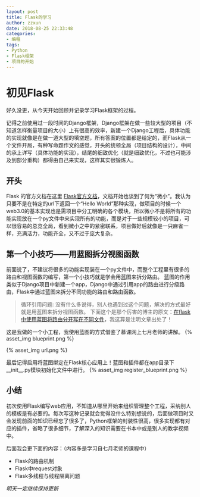 ```yaml
---
layout: post
title: Flask的学习
author: zzxun
date: 2018-08-25 22:33:48
categories:
- 编程
tags:
- Python
- Flask框架
- 项目的开始
---
```


# 初见Flask #

好久没更，从今天开始回顾并记录学习Flask框架的过程。

记得之前使用过一段时间的Django框架，Django框架在做一些较大型的项目（不知道怎样衡量项目的大小）上有很高的效率，新建一个Django工程后，具体功能的实现就像是在做一道大型的填空题，所有答案的位置都是给定的，而Flask从一个文件开局，有种写命题作文的感觉，开头的统领全局（项目结构的设计），中间的承上详写（具体功能的实现），结尾的细致优化（就是细致优化，不过也可能涉及到部分重构）都得由自己来实现，这样其实很锻炼人。
<!--more-->

## 开头 ##

Flask 的官方文档在这里 [Flask官方文档](http://flask.pocoo.org/docs/1.0/)，文档开始也谈到了何为“微小”。我认为只要不是在特定的url下返回一个“Hello World”那种实现，做项目的时候一个web3.0的基本实现也是需项目中分工明确的各个模块，所以微小不是将所有的功能实现放在一个py文件中来实现所有的功能，而是对于一些规模较小的项目，可以很容易的总览全局，看到微小之中的紧密联系，项目做好后就像是一只麻雀一样，充满活力，功能齐全，又不过于庞大复杂。

## 第一个小技巧——用蓝图拆分视图函数 ##

前面说了，不建议将很多的功能实现装在一个py文件中，而整个工程里有很多的路由和视图函数的编写，第一个小技巧就是学会用蓝图来拆分路由。
蓝图的作用类似于Django项目中新建一个app，Django中通过引用app的路由进行分级路由，Flask中通过蓝图来拆分不同功能的路由和路由函数。

> 循环引用问题:
> 没有什么多说得，别人也遇到过这个问题，解决的方式最好就是用蓝图来拆分视图函数。
> 下面这个是那个厉害的博主的原文：[在flask中使用蓝图将路由分开写在不同文件](https://blog.csdn.net/matengbing/article/details/78582117)，我这算是注明文章出处了！

这是我做的一个小工程，我使用蓝图的方式借鉴了慕课网上七月老师的讲解。
{% asset_img blueprint.png %}

{% asset_img url.png %}

最后记得启用将蓝图绑定在Flask核心应用上！蓝图和插件都在app目录下__init__.py模块初始化文件中进行。
{% asset_img register_blueprint.png %}

## 小结 ##

初次使用Flask编写web应用，不知道从哪里开始来组织管理整个工程，采纳别人的模板是有必要的。每次写这种记录就会觉得没什么特别想说的，后面做项目时又会发现前面的知识已经忘了很多了，Python框架的封装性很高，很多实现都有对应的插件，省略了很多细节，了解深入的知识需要在书本中或是别人的教学视频中。

后面我会更下面的内容：（内容多是学习自七月老师的课程中）

+ Flask的路由机制
+ Flask中request对象
+ Flask多线程与线程隔离问题

*明天一定继续保持更新*
